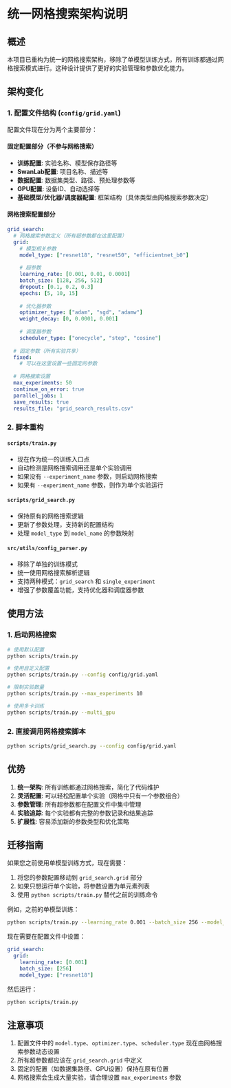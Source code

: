 # 统一网格搜索架构说明

## 概述

本项目已重构为统一的网格搜索架构，移除了单模型训练方式，所有训练都通过网格搜索模式进行。这种设计提供了更好的实验管理和参数优化能力。

## 架构变化

### 1. 配置文件结构 (`config/grid.yaml`)

配置文件现在分为两个主要部分：

#### 固定配置部分（不参与网格搜索）
- **训练配置**: 实验名称、模型保存路径等
- **SwanLab配置**: 项目名称、描述等
- **数据配置**: 数据集类型、路径、预处理参数等
- **GPU配置**: 设备ID、自动选择等
- **基础模型/优化器/调度器配置**: 框架结构（具体类型由网格搜索参数决定）

#### 网格搜索配置部分
```yaml
grid_search:
  # 网格搜索参数定义（所有超参数都在这里配置）
  grid:
    # 模型相关参数
    model_type: ["resnet18", "resnet50", "efficientnet_b0"]
    
    # 超参数
    learning_rate: [0.001, 0.01, 0.0001]
    batch_size: [128, 256, 512]
    dropout: [0.1, 0.2, 0.3]
    epochs: [5, 10, 15]
    
    # 优化器参数
    optimizer_type: ["adam", "sgd", "adamw"]
    weight_decay: [0, 0.0001, 0.001]
    
    # 调度器参数
    scheduler_type: ["onecycle", "step", "cosine"]
  
  # 固定参数（所有实验共享）
  fixed:
    # 可以在这里设置一些固定的参数
  
  # 网格搜索设置
  max_experiments: 50
  continue_on_error: true
  parallel_jobs: 1
  save_results: true
  results_file: "grid_search_results.csv"
```

### 2. 脚本重构

#### `scripts/train.py`
- 现在作为统一的训练入口点
- 自动检测是网格搜索调用还是单个实验调用
- 如果没有 `--experiment_name` 参数，则启动网格搜索
- 如果有 `--experiment_name` 参数，则作为单个实验运行

#### `scripts/grid_search.py`
- 保持原有的网格搜索逻辑
- 更新了参数处理，支持新的配置结构
- 处理 `model_type` 到 `model_name` 的参数映射

#### `src/utils/config_parser.py`
- 移除了单独的训练模式
- 统一使用网格搜索解析逻辑
- 支持两种模式：`grid_search` 和 `single_experiment`
- 增强了参数覆盖功能，支持优化器和调度器参数

## 使用方法

### 1. 启动网格搜索
```bash
# 使用默认配置
python scripts/train.py

# 使用自定义配置
python scripts/train.py --config config/grid.yaml

# 限制实验数量
python scripts/train.py --max_experiments 10

# 使用多卡训练
python scripts/train.py --multi_gpu
```

### 2. 直接调用网格搜索脚本
```bash
python scripts/grid_search.py --config config/grid.yaml
```

## 优势

1. **统一架构**: 所有训练都通过网格搜索，简化了代码维护
2. **灵活配置**: 可以轻松配置单个实验（网格中只有一个参数组合）
3. **参数管理**: 所有超参数都在配置文件中集中管理
4. **实验追踪**: 每个实验都有完整的参数记录和结果追踪
5. **扩展性**: 容易添加新的参数类型和优化策略

## 迁移指南

如果您之前使用单模型训练方式，现在需要：

1. 将您的参数配置移动到 `grid_search.grid` 部分
2. 如果只想运行单个实验，将参数设置为单元素列表
3. 使用 `python scripts/train.py` 替代之前的训练命令

例如，之前的单模型训练：
```bash
python scripts/train.py --learning_rate 0.001 --batch_size 256 --model_name resnet18
```

现在需要在配置文件中设置：
```yaml
grid_search:
  grid:
    learning_rate: [0.001]
    batch_size: [256]
    model_type: ["resnet18"]
```

然后运行：
```bash
python scripts/train.py
```

## 注意事项

1. 配置文件中的 `model.type`、`optimizer.type`、`scheduler.type` 现在由网格搜索参数动态设置
2. 所有超参数都应该在 `grid_search.grid` 中定义
3. 固定的配置（如数据集路径、GPU设置）保持在原有位置
4. 网格搜索会生成大量实验，请合理设置 `max_experiments` 参数